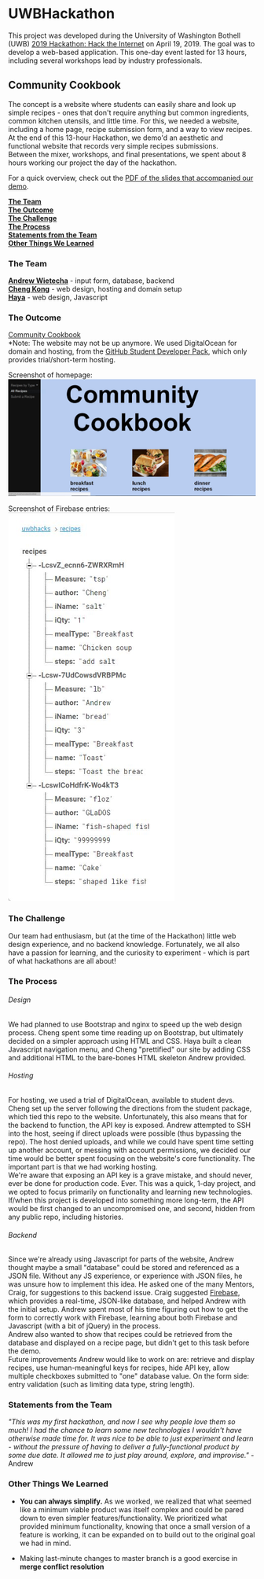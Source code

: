 # UWBHackathon
This project was developed during the University of Washington Bothell (UWB) [2019 Hackathon: Hack the Internet](https://uwbhacks.com/) on April 19, 2019. The goal was to develop a web-based application. This one-day event lasted for 13 hours, including several workshops lead by industry professionals.

## Community Cookbook
The concept is a website where students can easily share and look up simple recipes - ones that don't require anything but common ingredients, common kitchen utensils, and little time. For this, we needed a website, including a home page, recipe submission form, and a way to view recipes.</br>
At the end of this 13-hour Hackathon, we demo'd an aesthetic and functional website that records very simple recipes submissions.</br>
Between the mixer, workshops, and final presentations, we spent about 8 hours working our project the day of the hackathon.</br>

For a quick overview, check out the [PDF of the slides that accompanied our demo](../blob/master/UWBHacks%20Presentation.pdf).

[**The Team**](#the-team)</br>
[**The Outcome**](#the-outcome)</br>
[**The Challenge**](#the-challenge)</br>
[**The Process**](#the-process)</br>
[**Statements from the Team**](#statements-from-the-team)</br>
[**Other Things We Learned**](#other-things-we-learned)</br>

### The Team
[**Andrew Wietecha**](https://github.com/ATecha) - input form, database, backend</br>
[**Cheng Kong**](https://github.com/ChengLoong) - web design, hosting and domain setup</br>
[**Haya**](https://github.com/hayam8) - web design, Javascript</br>

### The Outcome
[Community Cookbook](http://uwbhack.club/)</br>
*Note: The website may not be up anymore. We used DigitalOcean for domain and hosting, from the [GitHub Student Developer Pack](https://education.github.com/pack), which only provides trial/short-term hosting.</br>

Screenshot of homepage:
![Image of home page, showing image links, page text, and navigation menu](https://github.com/ATecha/UWBHackathon/blob/master/img/homepage.jpg?raw=true "Homepage")</br>

Screenshot of Firebase entries: </br>
![Image of a real database entries in Firebase real-time database](https://github.com/ATecha/UWBHackathon/blob/master/img/liveDBdemo.jpg?raw=true "database sample")

### The Challenge
Our team had enthusiasm, but (at the time of the Hackathon) little web design experience, and no backend knowledge. Fortunately, we all also have a passion for learning, and the curiosity to experiment - which is part of what hackathons are all about!

### The Process

###### Design
We had planned to use Bootstrap and nginx to speed up the web design process. Cheng spent some time reading up on Bootstrap, but ultimately decided on a simpler approach using HTML and CSS.
Haya built a clean Javascript navigation menu, and Cheng "prettified" our site by adding CSS and additional HTML to the bare-bones HTML skeleton Andrew provided.

###### Hosting
For hosting, we used a trial of DigitalOcean, available to student devs. Cheng set up the server following the directions from the student package, which tied this repo to the website. Unfortunately, this also means that for the backend to function, the API key is exposed. Andrew attempted to SSH into the host, seeing if direct uploads were possible (thus bypassing the repo). The host denied uploads, and while we could have spent time setting up another account, or messing with account permissions, we decided our time would be better spent focusing on the website's core functionality. The important part is that we had working hosting.</br>
We're aware that exposing an API key is a grave mistake, and should never, ever be done for production code. Ever. This was a quick, 1-day project, and we opted to focus primarily on functionality and learning new technologies. If/when this project is developed into something more long-term, the API would be first changed to an uncompromised one, and second, hidden from any public repo, including histories.

###### Backend
Since we're already using Javascript for parts of the website, Andrew thought maybe a small "database" could be stored and referenced as a JSON file. Without any JS experience, or experience with JSON files, he was unsure how to implement this idea.
He asked one of the many Mentors, Craig, for suggestions to this backend issue. Craig suggested [Firebase](https://firebase.google.com/), which provides a real-time, JSON-like database, and helped Andrew with the initial setup. Andrew spent most of his time figuring out how to get the form to correctly work with Firebase, learning about both Firebase and Javascript (with a bit of jQuery) in the process.</br>
Andrew also wanted to show that recipes could be retrieved from the database and displayed on a recipe page, but didn't get to this task before the demo.</br>
Future improvements Andrew would like to work on are: retrieve and display recipes, use human-meaningful keys for recipes, hide API key, allow multiple checkboxes submitted to "one" database value. On the form side: entry validation (such as limiting data type, string length).

### Statements from the Team
*"This was my first hackathon, and now I see why people love them so much! I had the chance to learn some new technologies I wouldn't have otherwise made time for. It was nice to be able to just experiment and learn - without the pressure of having to deliver a fully-functional product by some due date. It allowed me to just play around, explore, and improvise."* - Andrew

### Other Things We Learned
* **You can always simplify.** As we worked, we realized that what seemed like a minimum viable product was itself complex and could be pared down to even simpler features/functionality. We prioritized what provided minimum functionality, knowing that once a small version of a feature is working, it can be expanded on to build out to the original goal we had in mind.

* Making last-minute changes to master branch is a good exercise in **merge conflict resolution**
